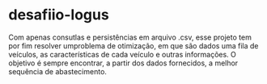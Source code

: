 # desafiio-logus
Com apenas consutlas e persistências em arquivo .csv, esse projeto tem por fim resolver umproblema de otimização, em que são dados uma fila de veículos, as características de cada veículo e outras informações. O objetivo é sempre encontrar, a partir dos dados fornecidos, a melhor sequência de abastecimento.
